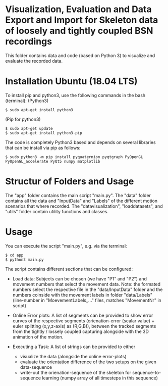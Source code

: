 # Visualization, Evaluation and Data Export and Import for Skeleton data of loosely and tightly coupled BSN recordings
This folder contains data and code (based on Python 3) to visualize and evaluate the recorded data.
# Installation Ubuntu (18.04 LTS)
To install pip and python3, use the following commands in the bash (terminal):
(Python3)

```
$ sudo apt-get install python3
```

(Pip for python3)

```
$ sudo apt-get update
$ sudo apt-get install python3-pip
```

The code is completely Python3 based and depends on several libraries that can be install via pip as follows:

```
$ sudo python3 -m pip install pyquaternion pyqtgraph PyOpenGL PyOpenGL_accelerate PyQt5 numpy matplotlib 
```

# Structur of Folders and Usage
The "app" folder contains the main script "main.py".
The "data" folder contains all the data and "InputData" and "Labels" of the different motion scenarios that where recorded.
The "datavisualization", "loaddatasets", and "utils" folder contain utility functions and classes.

# Usage
You can execute the script "main.py", e.g. via the terminal:

```
$ cd app
$ python3 main.py
```

The script contains different sections that can be configured:

* Load data: 
Subjects can be chosen (we have "P1" and "P2") and movement numbers that select the movement data.
Note: the formated numbers select the respective file in the "data/InputData" folder
and the numbers coinside with the movement labels in folder "data/Labels" 
(line-number in "MoevementLabels_..." files, matches "MovementNr" in script) 

* Online Error plots: 
A list of segments can be provided to show error curves of 
the respective segments (orienation-error (scalar value) + euler splitting (x,y,z-axis) as (R,G,B)), 
between the tracked segments from the tightly / lossely coupled capturing alongside 
with the 3D animation of the motion.

* Executing a Task: 
A list of strings can be provided to either 
	* visualize the data (alongside the online error-plots)
	* evaluate the orientation difference of the two setups on the given data-sequence
	* write-out the orienation-sequence of the skeleton for sequence-to-sequence learning (numpy array of all timesteps in this sequence)

